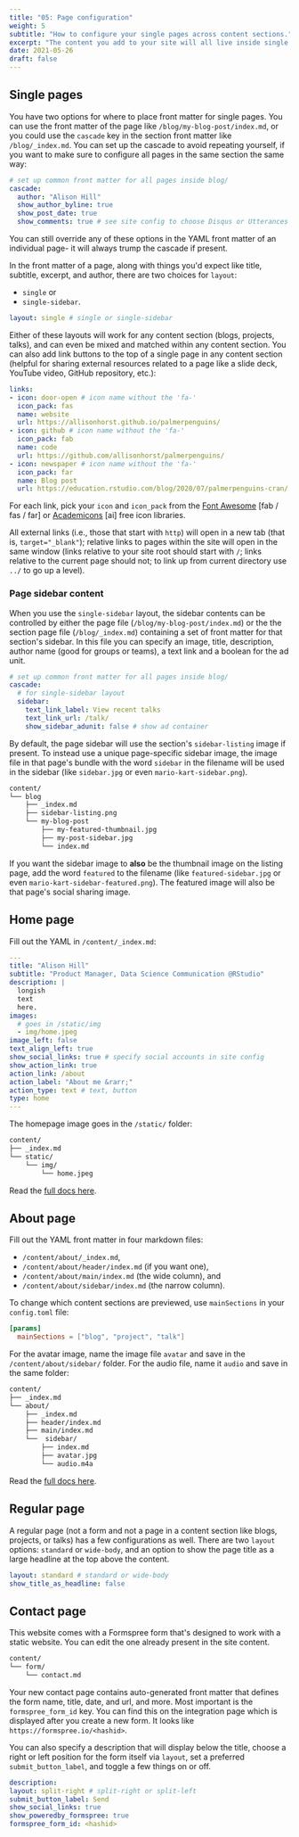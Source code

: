 ```yaml
---
title: "05: Page configuration"
weight: 5
subtitle: "How to configure your single pages across content sections."
excerpt: "The content you add to your site will all live inside single pages. Listing pages for sections help you organize your content, but the pages also can be configured to change the layout and add features."
date: 2021-05-26
draft: false
---
```


## Single pages

You have two options for where to place front matter for single pages. You can use the front matter of the page like `/blog/my-blog-post/index.md`, or you could use the `cascade` key in the section front matter like `/blog/_index.md`. You can set up the cascade to avoid repeating yourself, if you want to make sure to configure all pages in the same section the same way:

```yaml
# set up common front matter for all pages inside blog/
cascade:
  author: "Alison Hill"
  show_author_byline: true
  show_post_date: true
  show_comments: true # see site config to choose Disqus or Utterances
```

You can still override any of these options in the YAML front matter of an individual page- it will always trump the cascade if present.

In the front matter of a page, along with things you'd expect like title, subtitle, excerpt, and author, there are two choices for `layout`: 

+ `single` or 
+ `single-sidebar`. 

```yaml
layout: single # single or single-sidebar
```

Either of these layouts will work for any content section (blogs, projects, talks), and can even be mixed and matched within any content section. You can also add link buttons to the top of a single page in any content section (helpful for sharing external resources related to a page like a slide deck, YouTube video, GitHub repository, etc.):

```yaml
links:
- icon: door-open # icon name without the 'fa-'
  icon_pack: fas
  name: website
  url: https://allisonhorst.github.io/palmerpenguins/
- icon: github # icon name without the 'fa-'
  icon_pack: fab
  name: code
  url: https://github.com/allisonhorst/palmerpenguins/
- icon: newspaper # icon name without the 'fa-'
  icon_pack: far
  name: Blog post
  url: https://education.rstudio.com/blog/2020/07/palmerpenguins-cran/
```

For each link, pick your `icon` and `icon_pack` from the [Font Awesome](https://fontawesome.com/) [fab / fas / far] or [Academicons](https://jpswalsh.github.io/academicons/) [ai] free icon libraries. 

All external links (i.e., those that start with `http`) will open in a new tab (that is, `target="_blank"`); relative links to pages within the site will open in the same window (links relative to your site root should start with `/`; links relative to the current page should not; to link up from current directory use `../` to go up a level).

### Page sidebar content

When you use the `single-sidebar` layout, the sidebar contents can be controlled by either the page file (`/blog/my-blog-post/index.md`) or the the section page file (`/blog/_index.md`) containing a set of front matter for that section's sidebar. In this file you can specify an image, title, description, author name (good for groups or teams), a text link and a boolean for the ad unit. 

```yaml
# set up common front matter for all pages inside blog/
cascade:
  # for single-sidebar layout
  sidebar:
    text_link_label: View recent talks
    text_link_url: /talk/
    show_sidebar_adunit: false # show ad container
```

By default, the page sidebar will use the section's `sidebar-listing` image if present. To instead use a unique page-specific sidebar image, the image file in that page's bundle with the word `sidebar` in the filename will be used in the sidebar (like `sidebar.jpg` or even `mario-kart-sidebar.png`). 

```bash
content/
└── blog
    ├── _index.md
    ├── sidebar-listing.png
    └── my-blog-post
        ├── my-featured-thumbnail.jpg 
        ├── my-post-sidebar.jpg
        └── index.md
```

If you want the sidebar image to **also** be the thumbnail image on the listing page, add the word `featured` to the filename (like `featured-sidebar.jpg` or even `mario-kart-sidebar-featured.png`). The featured image will also be that page's social sharing image. 

## Home page

Fill out the YAML in `/content/_index.md`:

```yaml
---
title: "Alison Hill"
subtitle: "Product Manager, Data Science Communication @RStudio"
description: |
  longish
  text
  here.
images:
  # goes in /static/img
  - img/home.jpeg
image_left: false
text_align_left: true
show_social_links: true # specify social accounts in site config
show_action_link: true
action_link: /about
action_label: "About me &rarr;"
action_type: text # text, button
type: home
---
```

The homepage image goes in the `/static/` folder:

```bash
content/
├── _index.md
└── static/
    └── img/
        └── home.jpeg
```

Read the [full docs here](/blog/homepage/).


## About page

Fill out the YAML front matter in four markdown files:

+ `/content/about/_index.md`,
+ `/content/about/header/index.md` (if you want one),
+ `/content/about/main/index.md` (the wide column), and
+ `/content/about/sidebar/index.md` (the narrow column).

To change which content sections are previewed, use `mainSections` in your `config.toml` file:

```toml
[params]
  mainSections = ["blog", "project", "talk"]
```

For the avatar image, name the image file `avatar` and save in the `/content/about/sidebar/` folder. For the audio file, name it `audio` and save in the same folder:

```bash
content/
├── _index.md
└── about/
    ├── _index.md
    ├── header/index.md
    ├── main/index.md
    └──  sidebar/
        ├── index.md
        ├── avatar.jpg
        └── audio.m4a
```


Read the [full docs here](/blog/about-page/).


## Regular page

A regular page (not a form and not a page in a content section like blogs, projects, or talks) has a few configurations as well. There are two `layout` options: `standard` or `wide-body`, and an option to show the page title as a large headline at the top above the content.

```yaml
layout: standard # standard or wide-body
show_title_as_headline: false
```

## Contact page

This website comes with a Formspree form that's designed to work with a static website. You can edit the one already present in the site content.

```bash
content/
└── form/
    └── contact.md
```

Your new contact page contains auto-generated front matter that defines the form name, title, date, and url, and more. Most important is the `formspree_form_id` key. You can find this on the integration page which is displayed after you create a new form. It looks like `https://formspree.io/<hashid>`.

You can also specify a description that will display below the title, choose a right or left position for the form itself via `layout`, set a preferred `submit_button_label`, and toggle a few things on or off.

```yaml
description:
layout: split-right # split-right or split-left
submit_button_label: Send
show_social_links: true
show_poweredby_formspree: true
formspree_form_id: <hashid>
```
